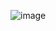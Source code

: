 
![image](https://github.com/aswindaspk/aswindaspk/assets/89696235/1207c244-8751-4b50-a8a9-2aa0a575aa5b)
